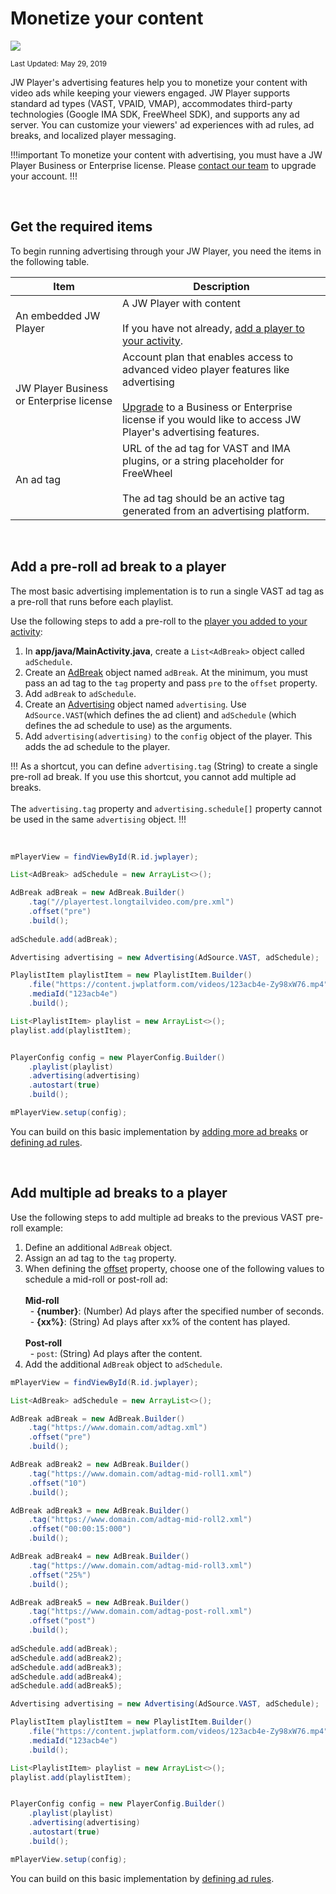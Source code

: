 # Monetize your content

<img src="https://img.shields.io/badge/SDK-Android%20v3-0AAC29.svg?logo=android">

<sup>Last Updated: May 29, 2019</sup>

JW Player's advertising features help you to monetize your content with video ads while keeping your viewers engaged. JW Player supports standard ad types (VAST, VPAID, VMAP), accommodates third-party technologies (Google IMA SDK, FreeWheel SDK), and supports any ad server. You can customize your viewers' ad experiences with ad rules, ad breaks, and localized player messaging.

!!!important
To monetize your content with advertising, you must have a JW Player Business or Enterprise license. Please [contact our team](https://www.jwplayer.com/pricing/?utm_source=developer&utm_medium=CTA&utm_campaign=Developer%20Nav%20Upgrade) to upgrade your account.
!!!

<br/>

## Get the required items

To begin running advertising through your JW Player, you need the items in the following table.

| Item | Description |
| -- | -- |
| An embedded JW Player | A JW Player with content<br/><br/>If you have not already, [add a player to your activity](../../getting-started/add-a-player-to-an-activity).|
| JW Player Business or Enterprise license | Account plan that enables access to advanced video player features like advertising<br/><br/>[Upgrade](https://www.jwplayer.com/pricing/?utm_source=developer&utm_medium=CTA&utm_campaign=Developer%20Nav%20Upgrade) to a Business or Enterprise license if you would like to access JW Player's advertising features. |
| An ad tag | URL of the ad tag for VAST and IMA plugins, or a string placeholder for FreeWheel<br/><br/>The ad tag should be an active tag generated from an advertising platform. |

<br/>

## Add a pre-roll ad break to a player

The most basic advertising implementation is to run a single VAST ad tag as a pre-roll that runs before each playlist.

Use the following steps to add a pre-roll to the [player you added to your activity](../../getting-started/add-a-player-to-an-activity): 

1. In **app/java/MainActivity.java**, create a `List<AdBreak>` object called `adSchedule`.
2. Create an <a href="https://developer.jwplayer.com/sdk/android/reference/index.html?com/longtailvideo/jwplayer/media/ads/AdBreak.Builder.html" target="_blank">AdBreak</a> object named `adBreak`. At the minimum, you must pass an ad tag to the `tag` property and pass `pre` to the `offset` property.
3. Add `adBreak` to `adSchedule`.
4. Create an <a href="https://developer.jwplayer.com/sdk/android/reference/index.html?com/longtailvideo/jwplayer/media/ads/Advertising.html" target="_blank">Advertising</a> object named `advertising`. Use `AdSource.VAST`(which defines the ad client) and `adSchedule` (which defines the ad schedule to use) as the arguments.
5. Add `advertising(advertising)` to the `config` object of the player. This adds the ad schedule to the player.

!!!
As a shortcut, you can define `advertising.tag` (String) to create a single pre-roll ad break. If you use this shortcut, you cannot add multiple ad breaks.<br/><br/> The `advertising.tag` property and `advertising.schedule[]` property cannot be used in the same `advertising` object.
!!!

<br/>

```java
mPlayerView = findViewById(R.id.jwplayer);

List<AdBreak> adSchedule = new ArrayList<>();

AdBreak adBreak = new AdBreak.Builder()
    .tag("//playertest.longtailvideo.com/pre.xml")
    .offset("pre")
    .build();
        
adSchedule.add(adBreak);

Advertising advertising = new Advertising(AdSource.VAST, adSchedule);

PlaylistItem playlistItem = new PlaylistItem.Builder()
    .file("https://content.jwplatform.com/videos/123acb4e-Zy98xW76.mp4")
    .mediaId("123acb4e")
    .build();

List<PlaylistItem> playlist = new ArrayList<>();
playlist.add(playlistItem);


PlayerConfig config = new PlayerConfig.Builder()
    .playlist(playlist)
    .advertising(advertising)
    .autostart(true)
    .build();

mPlayerView.setup(config);
```

You can build on this basic implementation by [adding more ad breaks](#multiple-ad-breaks) or [defining ad rules](../define-ad-rules).

<br/>
<a name="multiple-ad-breaks"></a>

## Add multiple ad breaks to a player

Use the following steps to add multiple ad breaks to the previous VAST pre-roll example:

1. Define an additional `AdBreak` object.
2. Assign an ad tag to the `tag` property. 
3. When defining the <a href="https://developer.jwplayer.com/sdk/android/reference/com/longtailvideo/jwplayer/media/ads/AdBreak.Builder.html#offset-java.lang.String-" target="_blank">offset</a> property, choose one of the following values to schedule a mid-roll or post-roll ad:<br/><br/>**Mid-roll**<br/>&nbsp;&nbsp;- **{number}**: (Number) Ad plays after the specified number of seconds.<br/>&nbsp;&nbsp;- **{xx%}**: (String) Ad plays after xx% of the content has played.<br/><br/>**Post-roll**<br/>&nbsp;&nbsp;- `post`: (String) Ad plays after the content.
4. Add the additional `AdBreak` object to `adSchedule`.

```java
mPlayerView = findViewById(R.id.jwplayer);

List<AdBreak> adSchedule = new ArrayList<>();

AdBreak adBreak = new AdBreak.Builder()
    .tag("https://www.domain.com/adtag.xml")
    .offset("pre")
    .build();

AdBreak adBreak2 = new AdBreak.Builder()
    .tag("https://www.domain.com/adtag-mid-roll1.xml")
    .offset("10")
    .build();

AdBreak adBreak3 = new AdBreak.Builder()
    .tag("https://www.domain.com/adtag-mid-roll2.xml")
    .offset("00:00:15:000")
    .build();

AdBreak adBreak4 = new AdBreak.Builder()
    .tag("https://www.domain.com/adtag-mid-roll3.xml")
    .offset("25%")
    .build();

AdBreak adBreak5 = new AdBreak.Builder()
    .tag("https://www.domain.com/adtag-post-roll.xml")
    .offset("post")
    .build();
        
adSchedule.add(adBreak);
adSchedule.add(adBreak2);
adSchedule.add(adBreak3);
adSchedule.add(adBreak4);
adSchedule.add(adBreak5);

Advertising advertising = new Advertising(AdSource.VAST, adSchedule);

PlaylistItem playlistItem = new PlaylistItem.Builder()
    .file("https://content.jwplatform.com/videos/123acb4e-Zy98xW76.mp4")
    .mediaId("123acb4e")
    .build();

List<PlaylistItem> playlist = new ArrayList<>();
playlist.add(playlistItem);


PlayerConfig config = new PlayerConfig.Builder()
    .playlist(playlist)
    .advertising(advertising)
    .autostart(true)
    .build();

mPlayerView.setup(config);
```

You can build on this basic implementation by [defining ad rules](../define-ad-rules).